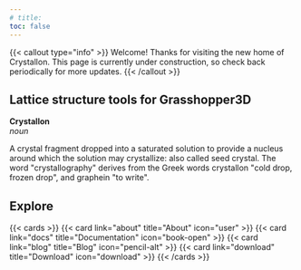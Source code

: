 ```yaml
---
# title: 
toc: false
---
```


{{< callout type="info" >}}
  Welcome! Thanks for visiting the new home of Crystallon. This page is currently under construction, so check back periodically for more updates.
{{< /callout >}}

## Lattice structure tools for Grasshopper3D

**Crystallon**  
_noun_

A crystal fragment dropped into a saturated solution to provide a nucleus around which the solution may crystallize: also called seed crystal. The word "crystallography" derives from the Greek words crystallon "cold drop, frozen drop", and graphein "to write".

## Explore

{{< cards >}}
  {{< card link="about" title="About" icon="user" >}}
  {{< card link="docs" title="Documentation" icon="book-open" >}}
  {{< card link="blog" title="Blog" icon="pencil-alt" >}}
  {{< card link="download" title="Download" icon="download" >}}
{{< /cards >}}